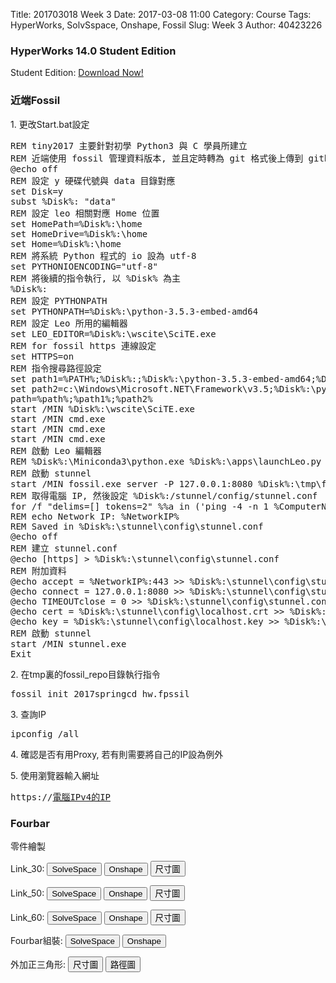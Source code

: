 Title: 201703018 Week 3
Date: 2017-03-08 11:00
Category: Course
Tags: HyperWorks, SolvSspace, Onshape, Fossil
Slug: Week 3
Author: 40423226

<h3>HyperWorks 14.0 Student Edition</h3>
<p>Student Edition: <a href="http://www.altairuniversity.com/get-the-free-hyperworks-14-0-student-edition/">Download Now!</a></p>

<h3>近端Fossil</h3>
<p>1. 更改Start.bat設定</p>
<pre class="brush: python">
REM tiny2017 主要針對初學 Python3 與 C 學員所建立
REM 近端使用 fossil 管理資料版本, 並且定時轉為 git 格式後上傳到 github
@echo off
REM 設定 y 硬碟代號與 data 目錄對應
set Disk=y
subst %Disk%: "data"
REM 設定 leo 相關對應 Home 位置
set HomePath=%Disk%:\home
set HomeDrive=%Disk%:\home
set Home=%Disk%:\home
REM 將系統 Python 程式的 io 設為 utf-8
set PYTHONIOENCODING="utf-8"
REM 將後續的指令執行, 以 %Disk% 為主
%Disk%:
REM 設定 PYTHONPATH
set PYTHONPATH=%Disk%:\python-3.5.3-embed-amd64
REM 設定 Leo 所用的編輯器
set LEO_EDITOR=%Disk%:\wscite\SciTE.exe
REM for fossil https 連線設定
set HTTPS=on
REM 指令搜尋路徑設定
set path1=%PATH%;%Disk%:;%Disk%:\python-3.5.3-embed-amd64;%Disk%:\git\bin;%Disk%:\stunnel\bin;%Disk%:\sqlite-tools;%Disk%:\python-3.5.3-embed-amd64\Scripts;%Disk%:\portablegit\bin;
set path2=c:\Windows\Microsoft.NET\Framework\v3.5;%Disk%:\python-3.5.3-embed-amd64\Lib\site-packages;
path=%path%;%path1%;%path2%
start /MIN %Disk%:\wscite\SciTE.exe
start /MIN cmd.exe
start /MIN cmd.exe
start /MIN cmd.exe
REM 啟動 Leo 編輯器
REM %Disk%:\Miniconda3\python.exe %Disk%:\apps\launchLeo.py
REM 啟動 stunnel
start /MIN fossil.exe server -P 127.0.0.1:8080 %Disk%:\tmp\fossil_repo\2017springcd_hw.fpssil
REM 取得電腦 IP, 然後設定 %Disk%:/stunnel/config/stunnel.conf
for /f "delims=[] tokens=2" %%a in ('ping -4 -n 1 %ComputerName% ^| findstr [') do set NetworkIP=%%a
REM echo Network IP: %NetworkIP%
REM Saved in %Disk%:\stunnel\config\stunnel.conf
@echo off
REM 建立 stunnel.conf
@echo [https] > %Disk%:\stunnel\config\stunnel.conf
REM 附加資料
@echo accept = %NetworkIP%:443 >> %Disk%:\stunnel\config\stunnel.conf
@echo connect = 127.0.0.1:8080 >> %Disk%:\stunnel\config\stunnel.conf
@echo TIMEOUTclose = 0 >> %Disk%:\stunnel\config\stunnel.conf
@echo cert = %Disk%:\stunnel\config\localhost.crt >> %Disk%:\stunnel\config\stunnel.conf
@echo key = %Disk%:\stunnel\config\localhost.key >> %Disk%:\stunnel\config\stunnel.conf
REM 啟動 stunnel
start /MIN stunnel.exe
Exit
</pre>

<p>2. 在tmp裏的fossil_repo目錄執行指令</p>
<pre>fossil init 2017springcd_hw.fpssil</pre>

<p>3. 查詢IP</p>
<pre>ipconfig /all</pre>

<p>4. 確認是否有用Proxy, 若有則需要將自己的IP設為例外</p>

<p>5. 使用瀏覽器輸入網址</p>
<pre>https://<u>電腦IPv4的IP</u></pre>

<h3>Fourbar</h3>
<p>零件繪製<p>
<p>Link_30: <button onClick="lity('https://vimeo.com/207891452')"><span class="glyphicon glyphicon-facetime-video"></span> SolveSpace</button> 
<button onClick="lity('https://vimeo.com/207891474')"><span class="glyphicon glyphicon-facetime-video"></span> Onshape</button> 
<button onClick="lity('./../data/fourbar/Link_30 (SolveSpace).png')"><span class="glyphicon glyphicon-picture"></span> 尺寸圖</button></p>

<p>Link_50: <button onClick="lity('https://vimeo.com/207891460')"><span class="glyphicon glyphicon-facetime-video"></span> SolveSpace</button> 
<button onClick="lity('https://vimeo.com/207891480')"><span class="glyphicon glyphicon-facetime-video"></span> Onshape</button> 
<button onClick="lity('./../data/fourbar/Link_50 (SolveSpace).png')"><span class="glyphicon glyphicon-picture"></span> 尺寸圖</button></p>

<p>Link_60: <button onClick="lity('https://vimeo.com/207891463')"><span class="glyphicon glyphicon-facetime-video"></span> SolveSpace</button> 
<button onClick="lity('https://vimeo.com/207891487')"><span class="glyphicon glyphicon-facetime-video"></span> Onshape</button> 
<button onClick="lity('./../data/fourbar/Link_60 (SolveSpace).png')"><span class="glyphicon glyphicon-picture"></span> 尺寸圖</button></p>

<p>Fourbar組裝: <button onClick="lity('https://vimeo.com/207891469')"><span class="glyphicon glyphicon-facetime-video"></span> SolveSpace</button> 
<button onClick="lity('https://vimeo.com/207891489')"><span class="glyphicon glyphicon-facetime-video"></span> Onshape</button></p>

<p>外加正三角形: 
<button onClick="lity('./../data/fourbar/solvespace_fourbar_triangle.png')"><span class="glyphicon glyphicon-picture"></span> 尺寸圖</button> 
<button onClick="lity('./../data/fourbar/EXCEL_fourbar_triangle.png')"><span class="glyphicon glyphicon-picture"></span> 路徑圖</button></p>
